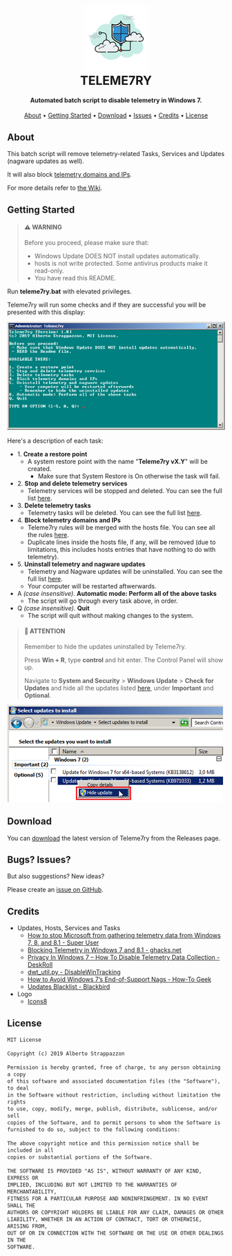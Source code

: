 <h1 align="center">
  <br>
  <img src="./images/logo.png" alt="Teleme7ry"></a>
  <br>
  TELEME7RY
  <br>
</h1>

<h4 align="center">Automated batch script to disable telemetry in Windows 7.</h4>

<p align="center">
  <a href="#about">About</a> •
  <a href="#getting-started">Getting Started</a> •
  <a href="#download">Download</a> •
  <a href="#bugs-issues">Issues</a> •
  <a href="#credits">Credits</a> •
  <a href="#license">License</a>
</p>

## About

This batch script will remove telemetry-related Tasks, Services and Updates (nagware updates as well).

It will also block [telemetry domains and IPs](https://github.com/Strappazzon/teleme7ry/blob/master/rules.txt).

For more details refer to [the Wiki](https://github.com/Strappazzon/teleme7ry/wiki).

## Getting Started

> #### ⚠️ WARNING
>
> Before you proceed, please make sure that:
>
> - Windows Update DOES NOT install updates automatically.
> - hosts is not write protected. Some antivirus products make it read-only.
> - You have read this README.

Run **teleme7ry.bat** with elevated privileges.

Teleme7ry will run some checks and if they are successful you will be presented with this display:

![Teleme7ry](./images/Preview.png)

Here's a description of each task:

- 1\. **Create a restore point**
  - A system restore point with the name "**Teleme7ry vX.Y**" will be created.
    - Make sure that System Restore is On otherwise the task will fail.
- 2\. **Stop and delete telemetry services**
  - Telemetry services will be stopped and deleted. You can see the full list [here](https://github.com/Strappazzon/teleme7ry/wiki/Telemetry-Services).
- 3\. **Delete telemetry tasks**
  - Telemetry tasks will be deleted. You can see the full list [here](https://github.com/Strappazzon/teleme7ry/wiki/Telemetry-Tasks).
- 4\. **Block telemetry domains and IPs**
  - Teleme7ry rules will be merged with the hosts file. You can see all the rules [here](https://github.com/Strappazzon/teleme7ry/blob/master/rules.txt).
  - Duplicate lines inside the hosts file, if any, will be removed (due to limitations, this includes hosts entries that have nothing to do with telemetry).
- 5\. **Uninstall telemetry and nagware updates**
  - Telemetry and Nagware updates will be uninstalled. You can see the full list [here](https://github.com/Strappazzon/teleme7ry/wiki/Telemetry-and-Nagware-Updates).
  - Your computer will be restarted aftwerwards.
- A *(case insensitive)*. **Automatic mode: Perform all of the above tasks**
  - The script will go through every task above, in order.
- Q *(case insensitive)*. **Quit**
  - The script will quit without making changes to the system.

> #### 🔵 ATTENTION
>
> Remember to hide the updates uninstalled by Teleme7ry.
>
> Press **Win + R**, type **control** and hit enter. The Control Panel will show up.
>
> Navigate to **System and Security** > **Windows Update** > **Check for Updates** and hide all the updates listed [here](https://github.com/Strappazzon/teleme7ry/wiki/Telemetry-and-Nagware-Updates), under **Important** and **Optional**.

![Hide Updates](./images/Hide_Updates.png)

## Download

You can [download](https://github.com/Strappazzon/teleme7ry/releases/latest) the latest version of Teleme7ry from the Releases page.

## Bugs? Issues?

But also suggestions? New ideas?

Please create an [issue on GitHub](https://github.com/Strappazzon/teleme7ry/issues).

## Credits

- Updates, Hosts, Services and Tasks
  - [How to stop Microsoft from gathering telemetry data from Windows 7, 8, and 8.1 - Super User](https://superuser.com/a/972506)
  - [Blocking Telemetry in Windows 7 and 8.1 - ghacks.net](https://www.ghacks.net/2017/02/11/blocking-telemetry-in-windows-7-and-8-1/)
  - [Privacy In Windows 7 – How To Disable Telemetry Data Collection - DeskRoll](https://deskroll.com/blog/article.php?id=Privacy_In_Windows_7_%E2%80%93_How_To_Disable_Telemetry_Data_Collection)
  - [dwt_util.py - DisableWinTracking](https://github.com/10se1ucgo/DisableWinTracking/blob/master/dwt_util.py#L138)
  - [How to Avoid Windows 7’s End-of-Support Nags - How-To Geek](https://www.howtogeek.com/408556/how-to-avoid-windows-7s-end-of-support-nags/)
  - [Updates Blacklist - Blackbird](https://www.getblackbird.net/blacklist/updates/)
- Logo
  - [Icons8](https://icons8.com/icons/set/filter)

## License

```
MIT License

Copyright (c) 2019 Alberto Strappazzon

Permission is hereby granted, free of charge, to any person obtaining a copy
of this software and associated documentation files (the "Software"), to deal
in the Software without restriction, including without limitation the rights
to use, copy, modify, merge, publish, distribute, sublicense, and/or sell
copies of the Software, and to permit persons to whom the Software is
furnished to do so, subject to the following conditions:

The above copyright notice and this permission notice shall be included in all
copies or substantial portions of the Software.

THE SOFTWARE IS PROVIDED "AS IS", WITHOUT WARRANTY OF ANY KIND, EXPRESS OR
IMPLIED, INCLUDING BUT NOT LIMITED TO THE WARRANTIES OF MERCHANTABILITY,
FITNESS FOR A PARTICULAR PURPOSE AND NONINFRINGEMENT. IN NO EVENT SHALL THE
AUTHORS OR COPYRIGHT HOLDERS BE LIABLE FOR ANY CLAIM, DAMAGES OR OTHER
LIABILITY, WHETHER IN AN ACTION OF CONTRACT, TORT OR OTHERWISE, ARISING FROM,
OUT OF OR IN CONNECTION WITH THE SOFTWARE OR THE USE OR OTHER DEALINGS IN THE
SOFTWARE.
```
